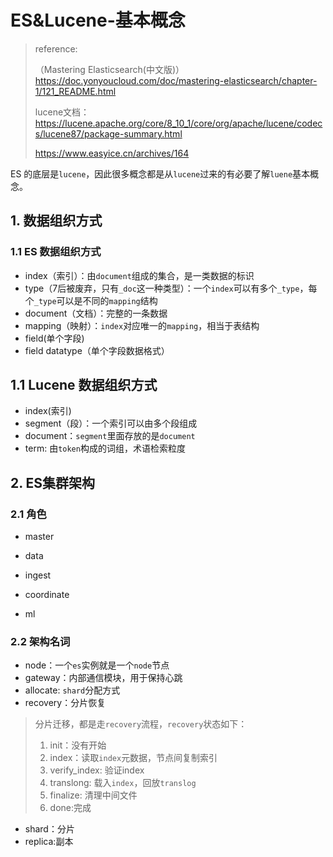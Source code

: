 # ES&Lucene-基本概念

> reference:
>
> （Mastering Elasticsearch(中文版)） https://doc.yonyoucloud.com/doc/mastering-elasticsearch/chapter-1/121_README.html
>
> lucene文档：https://lucene.apache.org/core/8_10_1/core/org/apache/lucene/codecs/lucene87/package-summary.html
>
> https://www.easyice.cn/archives/164

ES 的底层是`lucene`，因此很多概念都是从`lucene`过来的有必要了解`luene`基本概念。

## 1. 数据组织方式

### 1.1 ES 数据组织方式

- index（索引）：由`document`组成的集合，是一类数据的标识
- type（7后被废弃，只有`_doc`这一种类型）：一个`index`可以有多个`_type`，每个`_type`可以是不同的`mapping`结构
- document（文档）：完整的一条数据
- mapping（映射）：`index`对应唯一的`mapping`，相当于表结构
- field(单个字段)
- field  datatype（单个字段数据格式）

## 1.1 Lucene 数据组织方式

- index(索引)
- segment（段）：一个索引可以由多个段组成
- document：`segment`里面存放的是`document`
- term:  由`token`构成的词组，术语检索粒度

## 2. ES集群架构

### 2.1 角色

- master

- data

- ingest

- coordinate

- ml

### 2.2 架构名词

- node：一个`es`实例就是一个`node`节点
- gateway：内部通信模块，用于保持心跳
- allocate: `shard`分配方式
- recovery：分片恢复

> 分片迁移，都是走`recovery`流程，`recovery`状态如下：
>
> 1. init：没有开始
> 2. index：读取`index`元数据，节点间复制索引
> 3. verify_index: 验证index
> 4. translong: 载入`index`，回放`translog`
> 5. finalize: 清理中间文件
> 6. done:完成

- shard：分片
- replica:副本

